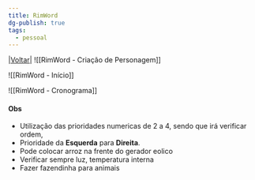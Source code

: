 ```yaml
---
title: RimWord
dg-publish: true
tags:
  - pessoal
---
```

|[Voltar](index)|
![[RimWord - Criação de Personagem]]

![[RimWord - Início]]

![[RimWord - Cronograma]]
#### Obs
- Utilização das prioridades numericas de 2 a 4, sendo que irá verificar ordem,
- Prioridade da **Esquerda** para **Direita**.
- Pode colocar arroz na frente do gerador eolico
- Verificar sempre luz, temperatura interna
- Fazer fazendinha para animais
